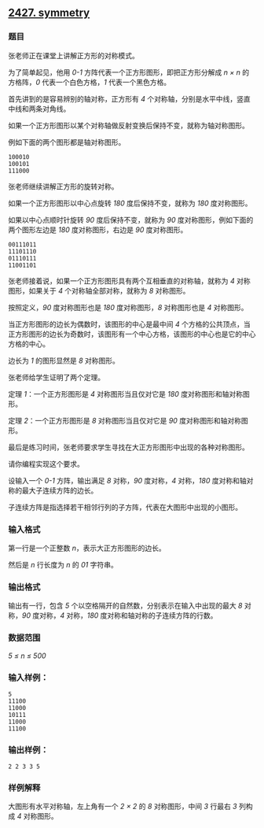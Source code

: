 ## [2427. symmetry](https://www.acwing.com/problem/content/2429/)

### 题目

张老师正在课堂上讲解正方形的对称模式。

为了简单起见，他用 *0-1* 方阵代表一个正方形图形，即把正方形分解成 *n × n* 的方格阵，*0* 代表一个白色方格，*1* 代表一个黑色方格。

首先讲到的是容易辨别的轴对称，正方形有 *4* 个对称轴，分别是水平中线，竖直中线和两条对角线。

如果一个正方形图形以某个对称轴做反射变换后保持不变，就称为轴对称图形。

例如下面的两个图形都是轴对称图形。

```
100010
100101
111000
```

张老师继续讲解正方形的旋转对称。

如果一个正方形图形以中心点旋转 *180* 度后保持不变，就称为 *180* 度对称图形。

如果以中心点顺时针旋转 *90* 度后保持不变，就称为 *90* 度对称图形，例如下面的两个图形左边是 *180* 度对称图形，右边是 *90* 度对称图形。

```
00111011
11101110
01110111
11001101
```

张老师接着说，如果一个正方形图形具有两个互相垂直的对称轴，就称为 *4* 对称图形，如果关于 *4* 个对称轴全部对称，就称为 *8* 对称图形。

按照定义，*90* 度对称图形也是 *180* 度对称图形，*8* 对称图形也是 *4* 对称图形。

当正方形图形的边长为偶数时，该图形的中心是最中间 *4* 个方格的公共顶点，当正方形图形的边长为奇数时，该图形有一个中心方格，该图形的中心也是它的中心方格的中心。

边长为 *1* 的图形显然是 *8* 对称图形。

张老师给学生证明了两个定理。

定理 *1*：一个正方形图形是 *4* 对称图形当且仅对它是 *180* 度对称图形和轴对称图形。

定理 *2*：一个正方形图形是 *8* 对称图形当且仅对它是 *90* 度对称图形和轴对称图形。

最后是练习时间，张老师要求学生寻找在大正方形图形中出现的各种对称图形。

请你编程实现这个要求。

设输入一个 *0-1* 方阵，输出满足 *8* 对称，*90* 度对称，*4* 对称，*180* 度对称和轴对称的最大子连续方阵的边长。

子连续方阵是指选择若干相邻行列的子方阵，代表在大图形中出现的小图形。

### 输入格式

第一行是一个正整数 *n*，表示大正方形图形的边长。

然后是 *n* 行长度为 *n* 的 *01* 字符串。

### 输出格式

输出有一行，包含 *5* 个以空格隔开的自然数，分别表示在输入中出现的最大 *8* 对称，*90* 度对称，*4* 对称，*180* 度对称和轴对称的子连续方阵的行数。

### 数据范围

*5 ≤ n ≤ 500*

### 输入样例：

```
5
11100
11000
10111
11000
11100
```

### 输出样例：

```
2 2 3 3 5
```

### 样例解释

大图形有水平对称轴，左上角有一个 *2 × 2* 的 *8* 对称图形，中间 *3* 行最右 *3* 列构成 *4* 对称图形。
